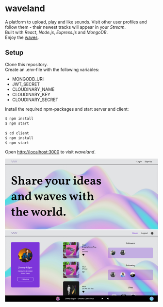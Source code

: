 # waveland

A platform to upload, play and like sounds. Visit other user profiles and follow them - their newest tracks will appear in your *Stream*.\
Built with *React*, *Node.js*, *Express.js* and *MongoDB*.\
Enjoy the [waves](https://waveland.herokuapp.com/).

## Setup

Clone this repository.\
Create an .env-file with the following variables:
- MONGODB_URI
- JWT_SECRET
- CLOUDINARY_NAME
- CLOUDINARY_KEY
- CLOUDINARY_SECRET

Install the required npm-packages and start server and client:

```shell
$ npm install
$ npm start

$ cd client
$ npm install
$ npm start
```

Open [http://localhost:3000](http://localhost:3000) to visit *waveland*.

<img src="./client/public/images/waveland_1.png" />
<img src="./client/public/images/waveland_3.png" />
